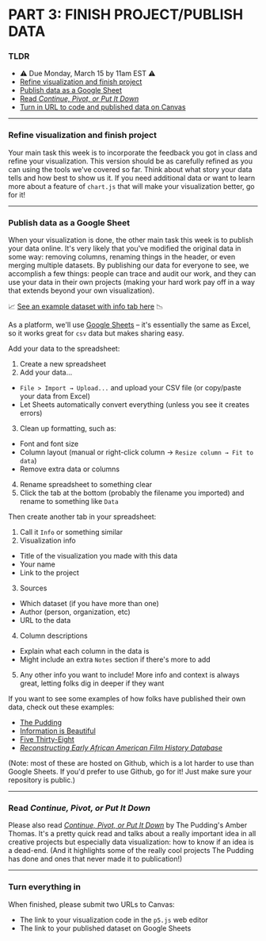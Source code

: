 # PART 3: FINISH PROJECT/PUBLISH DATA

### TLDR  
* ⚠️ Due Monday, March 15 by 11am EST ⚠️  
* [Refine visualization and finish project](#refine-visualization-and-finish-project)  
* [Publish data as a Google Sheet](#publish-data-as-a-google-sheet)  
* [Read *Continue, Pivot, or Put It Down*](#read-continue-pivot-or-put-it-down)  
* [Turn in URL to code and published data on Canvas](#turn-everything-in)  

***  

### Refine visualization and finish project  
Your main task this week is to incorporate the feedback you got in class and refine your visualization. This version should be as carefully refined as you can using the tools we've covered so far. Think about what story your data tells and how best to show us it. If you need additional data or want to learn more about a feature of `chart.js` that will make your visualization better, go for it!

***

### Publish data as a Google Sheet  
When your visualization is done, the other main task this week is to publish your data online. It's very likely that you've modified the original data in some way: removing columns, renaming things in the header, or even merging multiple datasets. By publishing our data for everyone to see, we accomplish a few things: people can trace and audit our work, and they can use your data in their own projects (making your hard work pay off in a way that extends beyond your own visualization). 

📈 [See an example dataset with info tab here](https://docs.google.com/spreadsheets/d/1kFYcBnjcvPd6R6EJ3te4vVXbzAAJHQUZbq2_0YPEVBY/edit?usp=sharing) 📉

As a platform, we'll use [Google Sheets](https://docs.google.com/spreadsheets) – it's essentially the same as Excel, so it works great for `csv` data but makes sharing easy.

Add your data to the spreadsheet:  
1. Create a new spreadsheet  
2. Add your data...  
  * `File > Import → Upload...` and upload your CSV file (or copy/paste your data from Excel)  
  * Let Sheets automatically convert everything (unless you see it creates errors)  
3. Clean up formatting, such as:  
  * Font and font size  
  * Column layout (manual or right-click column → `Resize column → Fit to data`)  
  * Remove extra data or columns  
4. Rename spreadsheet to something clear  
5. Click the tab at the bottom (probably the filename you imported) and rename to something like `Data`  

Then create another tab in your spreadsheet:  
1. Call it `Info` or something similar  
2. Visualization info  
  * Title of the visualization you made with this data  
  * Your name  
  * Link to the project  
3. Sources    
  * Which dataset (if you have more than one)  
  * Author (person, organization, etc)  
  * URL to the data  
4. Column descriptions  
  * Explain what each column in the data is  
  * Might include an extra `Notes` section if there's more to add  
5. Any other info you want to include! More info and context is always great, letting folks dig in deeper if they want  

If you want to see some examples of how folks have published their own data, check out these examples:  

* [The Pudding](https://github.com/the-pudding/data)  
* [Information is Beautiful](https://informationisbeautiful.net/data/)  
* [Five Thirty-Eight](https://github.com/fivethirtyeight/data)  
* [*Reconstructing Early African American Film History Database*](https://github.com/miriamposner/af-am-film-data)  

(Note: most of these are hosted on Github, which is a lot harder to use than Google Sheets. If you'd prefer to use Github, go for it! Just make sure your repository is public.)

***

### Read *Continue, Pivot, or Put It Down*  
Please also read [*Continue, Pivot, or Put It Down*](https://pudding.cool/process/pivot-continue-down/) by The Pudding's Amber Thomas. It's a pretty quick read and talks about a really important idea in all creative projects but especially data visualization: how to know if an idea is a dead-end. (And it highlights some of the really cool projects The Pudding has done and ones that never made it to publication!)

***

### Turn everything in  
When finished, please submit two URLs to Canvas:  

* The link to your visualization code in the `p5.js` web editor  
* The link to your published dataset on Google Sheets  

